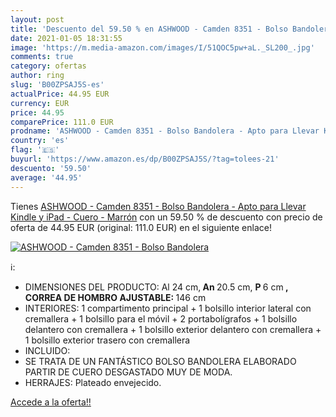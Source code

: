 ```yaml
---
layout: post
title: 'Descuento del 59.50 % en ASHWOOD - Camden 8351 - Bolso Bandolera '
date: 2021-01-05 18:31:55
image: 'https://m.media-amazon.com/images/I/51QOC5pw+aL._SL200_.jpg'
comments: true
category: ofertas
author: ring
slug: 'B00ZPSAJ5S-es'
actualPrice: 44.95 EUR
currency: EUR
price: 44.95
comparePrice: 111.0 EUR
prodname: 'ASHWOOD - Camden 8351 - Bolso Bandolera - Apto para Llevar Kindle y iPad - Cuero - Marrón'
country: 'es'
flag: '🇪🇸'
buyurl: 'https://www.amazon.es/dp/B00ZPSAJ5S/?tag=tolees-21'
descuento: '59.50'
average: '44.95'
---
```


Tienes [ASHWOOD - Camden 8351 - Bolso Bandolera - Apto para Llevar Kindle y iPad - Cuero - Marrón](https://www.amazon.es/dp/B00ZPSAJ5S/?tag=tolees-21) con un 59.50 % de descuento con precio de oferta de 44.95 EUR (original: 111.0 EUR) en el siguiente enlace!

[![ASHWOOD - Camden 8351 - Bolso Bandolera ](https://m.media-amazon.com/images/I/51QOC5pw+aL._SL200_.jpg)](https://www.amazon.es/dp/B00ZPSAJ5S/?tag=tolees-21)

ℹ️:

- DIMENSIONES DEL PRODUCTO: Al </b>24 cm,<b> An </b>20.5 cm, <b>P </b>6 cm<b></b><b> </b> <b> , CORREA DE HOMBRO AJUSTABLE: </b>146 cm
- INTERIORES: 1 compartimento principal + 1 bolsillo interior lateral con cremallera + 1 bolsillo para el móvil + 2 portabolígrafos + 1 bolsillo delantero con cremallera + 1 bolsillo exterior delantero con cremallera + 1 bolsillo exterior trasero con cremallera
- INCLUIDO:
- SE TRATA DE UN FANTÁSTICO BOLSO BANDOLERA ELABORADO PARTIR DE CUERO DESGASTADO MUY DE MODA.
- HERRAJES: Plateado envejecido.

[Accede a la oferta!!](https://www.amazon.es/dp/B00ZPSAJ5S/?tag=tolees-21)
